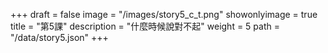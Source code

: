 +++
draft = false 
image = "/images/story5_c_t.png" 
showonlyimage = true 
title = "第5課" 
description = "什麼時候說對不起"
weight = 5 
path = "/data/story5.json" 
+++
